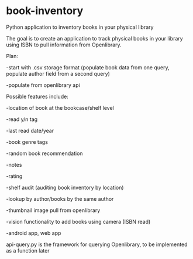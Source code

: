 # book-inventory
Python application to inventory books in your physical library

The goal is to create an application to track physical books in your library using ISBN to pull information from Openlibrary. 


Plan:

-start with .csv storage format (populate book data from one query, populate author field from a second query)

-populate from openlibrary api



Possible features include:

-location of book at the bookcase/shelf level

-read y/n tag

-last read date/year

-book genre tags

-random book recommendation

-notes

-rating

-shelf audit (auditing book inventory by location)

-lookup by author/books by the same author

-thumbnail image pull from openlibrary

-vision functionality to add books using camera (ISBN read)

-android app, web app


api-query.py is the framework for querying Openlibrary, to be implemented as a function later
